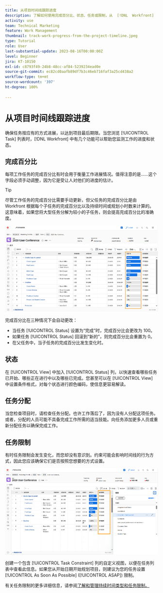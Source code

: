 ```yaml
---
title: 从项目时间线跟踪进度
description: 了解如何使用完成百分比、状态、任务或限制，从  [!DNL  Workfront]  中的项目时间线跟踪工作进度。
activity: use
team: Technical Marketing
feature: Work Management
thumbnail: track-work-progress-from-the-project-timeline.jpeg
type: Tutorial
role: User
last-substantial-update: 2023-08-16T00:00:00Z
level: Beginner
jira: KT-10150
exl-id: c8793f49-24b8-48cc-af84-5239234ead0e
source-git-commit: ec82cd0aafb89df7b3c46eb716faf3a25cd438a2
workflow-type: tm+mt
source-wordcount: '397'
ht-degree: 100%

---
```


# 从项目时间线跟踪进度

确保任务按应有的方式进展，以达到项目最后期限。当您浏览 [!UICONTROL Task] 列表时，[!DNL  Workfront] 中有几个功能可以帮助您监测工作的进度和状态。

## 完成百分比

每项工作任务的完成百分比有时会用于衡量工作进展情况。值得注意的是......这个字段必须手动调整，因为它是受让人对他们的进度的估计。

>[!TIP]
>
>尽管工作任务的完成百分比需要手动更新，但父任务的完成百分比是由 Workfront 根据每个子任务的完成百分比以及持续时间或规划小时数来计算的。这意味着，如果您将大型任务分解为较小的子任务，则会提高完成百分比的准确度。


![显示 [!UICONTROL Percent Complete] 列的项目任务列表](assets/planner-fund-task-percent-complete.png)

完成百分比在三种情况下会自动更改：

* 当任务 [!UICONTROL Status] 设置为“完成”时，完成百分比会更改为 100。
* 如果任务 [!UICONTROL Status] 回滚到“新的”，则完成百分比会重置为 0。
* 在父任务中，当子任务的完成百分比发生变化时。

## 状态

在 [!UICONTROL View] 中加入 [!UICONTROL Status] 列，以快速查看哪些任务已开始、哪些正在进行中以及哪些已完成。您甚至可以在 [!UICONTROL View] 中设置条件格式，对每个状态进行颜色编码，使信息更容易解读。

## 任务分配

当您检查项目时，请检查任务分配。也许工作落后了，因为没有人分配这项任务。或者，分配的人员可能不具备完成工作所需的适当技能。向任务添加更多人员或重新分配任务以确保完成工作。

## 任务限制

有时任务限制会发生变化，而您却没有意识到。约束可能会影响时间线的行为方式，因此您应该确保它们是否按照您想要的方式设置。

![显示任务限制列的项目任务列表](assets/planner-fund-task-constraint.png)

创建一个包含 [!UICONTROL Task Constraint] 列的自定义视图，以便在任务列表中查看此信息。如果您从开始日期开始规划项目，则建议为您的任务设置 [!UICONTROL As Soon As Possible] ([!UICONTROL ASAP]) 限制。

有关任务限制的更多详细信息，请参阅[了解和管理持续时间类型和任务限制。](https://experienceleague.adobe.com/docs/workfront-learn/tutorials-workfront/manage-work/intermediate-projects/understand-and-manage-duration-types-and-task-constraints.html)
